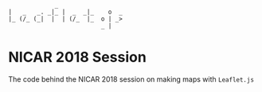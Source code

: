 ```
             _                
|   _   _. _|_ |  _  _|_    o  _
|_ (/_ (_|  |  | (/_  |_  o | _>
                          _ |   

```

# NICAR 2018 Session

The code behind the NICAR 2018 session on making maps with `Leaflet.js`